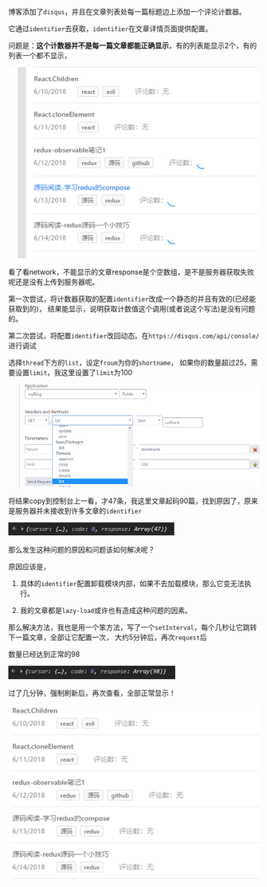 博客添加了`disqus`，并且在文章列表处每一篇标题边上添加一个评论计数器。

它通过`identifier`去获取，`identifier`在文章详情页面提供配置。

问题是：**这个计数器并不是每一篇文章都能正确显示**，有的列表能显示2个，有的列表一个都不显示，

![](./img/comment_count_fail.png)

看了看network，不能显示的文章response是个空数组，是不是服务器获取失败呢还是没有上传到服务器呢。

第一次尝试，将计数器获取的配置`identifier`改成一个静态的并且有效的(已经能获取到的)，
结果能显示，说明获取计数值这个调用(或者说这个写法)是没有问题的。

第二次尝试，将配置`identifier`改回动态。在`https://disqus.com/api/console/`进行调试

选择`thread`下方的`list`，设定`froum`为你的`shortname`，
如果你的数量超过25，需要设置`limit`，我这里设置了`limit`为100

![](./img/disqus_concole.png)

将结果copy到控制台上一看，才47条，我这里文章起码90篇，找到原因了，原来是服务器并未接收到许多文章的`identifier`

![](./img/disque_request_first.png)

那么发生这种问题的原因和问题该如何解决呢？

原因应该是，

1. 具体的`identifier`配置卸载模块内部，如果不去加载模块，那么它变无法执行。

2. 我的文章都是`lazy-load`或许也有造成这种问题的因素。

那么解决方法，我也是用一个笨方法，写了一个`setInterval`，每个几秒让它跳转下一篇文章，全部让它配置一次，
大约5分钟后，再次`request`后

数量已经达到正常的98

![](./img/disque_request_second.png)

过了几分钟，强制刷新后，再次查看，全部正常显示！

![](./img/comment_count_succ.png)




